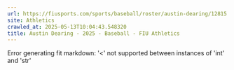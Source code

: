 ```yaml
---
url: https://fiusports.com/sports/baseball/roster/austin-dearing/12815
site: Athletics
crawled_at: 2025-05-13T10:04:43.548320
title: Austin Dearing - 2025 - Baseball - FIU Athletics
---
```


Error generating fit markdown: '<' not supported between instances of 'int' and 'str'